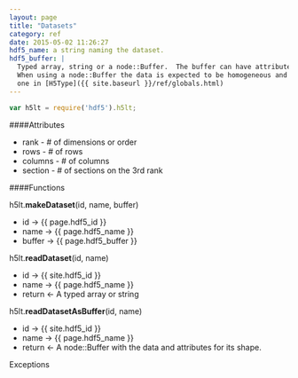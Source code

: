```yaml
---
layout: page
title: "Datasets"
category: ref
date: 2015-05-02 11:26:27
hdf5_name: a string naming the dataset. 
hdf5_buffer: |
  Typed array, string or a node::Buffer.  The buffer can have attributes describing its shape. 
  When using a node::Buffer the data is expected to be homogeneous and the type attribute set to 
  one in [H5Type]({{ site.baseurl }}/ref/globals.html)
---
```


```javascript
var h5lt = require('hdf5').h5lt;
```
####Attributes
* rank - # of dimensions or order
* rows - # of rows
* columns - # of columns
* section - # of sections on the 3rd rank
  
####Functions

h5lt.**makeDataset**(id, name, buffer)  

*  id &rarr; {{ page.hdf5_id }}
*  name &rarr; {{ page.hdf5_name }}
*  buffer &rarr; {{ page.hdf5_buffer }}

h5lt.**readDataset**(id, name)  

*  id &rarr; {{ site.hdf5_id }}
*  name &rarr; {{ page.hdf5_name }}
*  return &larr; A typed array or string

h5lt.**readDatasetAsBuffer**(id, name)  

*  id &rarr; {{ site.hdf5_id }}
*  name &rarr; {{ page.hdf5_name }}
*  return &larr; A node::Buffer with the data and attributes for its shape.

Exceptions

